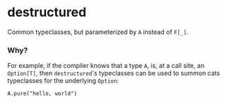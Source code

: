 # destructured

Common typeclasses, but parameterized by `A` instead of `F[_]`.

### Why?

For example, if the compiler knows that a type `A`, is, at a call site, an
`Option[T]`, then `destructured`'s typeclasses can be used to summon cats
typeclasses for the underlying `Option`:

```
A.pure("hello, world")
```